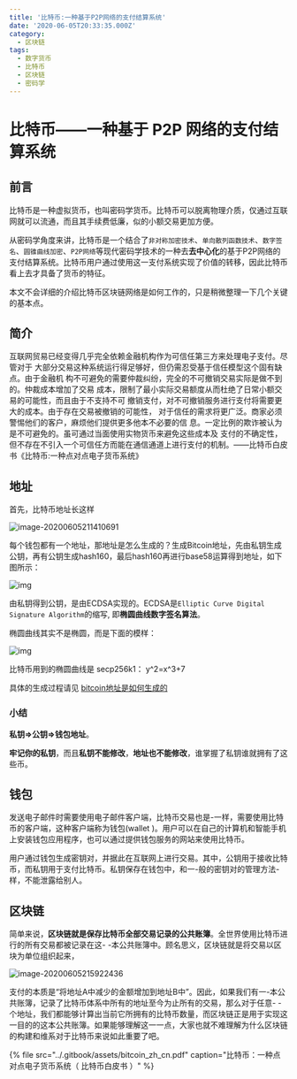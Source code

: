 ```yaml
---
title: '比特币:一种基于P2P网络的支付结算系统'
date: '2020-06-05T20:33:35.000Z'
category:
  - 区块链
tags:
  - 数字货币
  - 比特币
  - 区块链
  - 密码学
---
```


# 比特币——一种基于 P2P 网络的支付结算系统

## 前言

比特币是一种虚拟货币，也叫密码学货币。比特币可以脱离物理介质，仅通过互联网就可以流通，而且其手续费低廉，似的小额交易更加方便。

从密码学角度来讲，比特币是一个结合了`非对称加密技术`、`单向散列函数技术`、`数字签名`、`圆锥曲线加密`、`P2P网络`等现代密码学技术的一种去**去中心化**的基于P2P网络的支付结算系统。比特币用户通过使用这一支付系统实现了价值的转移，因此比特币看上去才具备了货币的特征。

本文不会详细的介绍比特币区块链网络是如何工作的，只是稍微整理一下几个关键的基本点。

## 简介

互联网贸易已经变得几乎完全依赖金融机构作为可信任第三方来处理电子支付。尽管对于 大部分交易这种系统运行得足够好，但仍需忍受基于信任模型这个固有缺点。由于金融机 构不可避免的需要仲裁纠纷，完全的不可撤销交易实际是做不到的。仲裁成本增加了交易 成本，限制了最小实际交易额度从而杜绝了日常小额交易的可能性，而且由于不支持不可 撤销支付，对不可撤销服务进行支付将需要更大的成本。由于存在交易被撤销的可能性， 对于信任的需求将更广泛。商家必须警惕他们的客户，麻烦他们提供更多他本不必要的信 息。一定比例的欺诈被认为是不可避免的。虽可通过当面使用实物货币来避免这些成本及 支付的不确定性，但不存在不引入一个可信任方而能在通信通道上进行支付的机制。——比特币白皮书《比特币:一种点对点电子货币系统》

## 地址

首先，比特币地址长这样

![image-20200605211410691](https://img-1251598303.cos.ap-guangzhou.myqcloud.com/image-20200605211410691.png)

每个钱包都有一个地址，那地址是怎么生成的？生成Bitcoin地址，先由私钥生成公钥，再有公钥生成hash160，最后hash160再进行base58运算得到地址，如下图所示：

![img](https://img-1251598303.cos.ap-guangzhou.myqcloud.com/webp)

由私钥得到公钥，是由ECDSA实现的。ECDSA是`Elliptic Curve Digital Signature Algorithm`的缩写, 即**椭圆曲线数字签名算法**。

椭圆曲线其实不是椭圆，而是下面的模样：

![img](https://img-1251598303.cos.ap-guangzhou.myqcloud.com/webp-20200605213119649)

比特币用到的椭圆曲线是 secp256k1： y^2=x^3+7

具体的生成过程请见 [bitcoin地址是如何生成的](https://www.jianshu.com/p/954e143e97d2)

### 小结

**私钥=&gt;公钥=&gt;钱包地址**。

**牢记你的私钥**，而且**私钥不能修改**，**地址也不能修改**，谁掌握了私钥谁就拥有了这些币。

## 钱包

发送电子邮件时需要使用电子邮件客户端，比特币交易也是-一样，需要使用比特币的客户端，这种客户端称为钱包\(wallet \)。用户可以在自己的计算机和智能手机上安装钱包应用程序，也可以通过提供钱包服务的网站来使用比特币。

用户通过钱包生成密钥对，并据此在互联网上进行交易。其中，公钥用于接收比特币，而私钥用于支付比特币。私钥保存在钱包中，和一-般的密钥对的管理方法-样，不能泄露给别人。

## 区块链

简单来说，**区块链就是保存比特币全部交易记录的公共账簿**。全世界使用比特币进行的所有交易都被记录在这- -本公共账簿中。顾名思义，区块链就是将交易以区块为单位组织起来，

![image-20200605215922436](https://img-1251598303.cos.ap-guangzhou.myqcloud.com/image-20200605215922436.png)

支付的本质是“将地址A中减少的金额增加到地址B中”。因此，如果我们有一-本公共账簿，记录了比特币体系中所有的地址至今为止所有的交易，那么对于任意- -个地址，我们都能够计算出当前它所拥有的比特币数量，而区块链正是用于实现这一目的的这本公共账簿。如果能够理解这一一点，大家也就不难理解为什么区块链的构建和维系对于比特币来说如此重要了吧。

{% file src="../.gitbook/assets/bitcoin\_zh\_cn.pdf" caption="比特币：一种点对点电子货币系统（ 比特币白皮书 ）" %}



